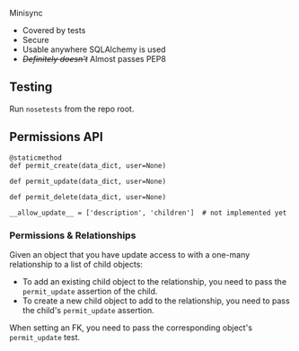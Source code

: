 Minisync

* Covered by tests
* Secure
* Usable anywhere SQLAlchemy is used
* ~~*Definitely doesn't*~~ Almost passes PEP8

## Testing

Run `nosetests` from the repo root.

## Permissions API

```
@staticmethod
def permit_create(data_dict, user=None)

def permit_update(data_dict, user=None)

def permit_delete(data_dict, user=None)

__allow_update__ = ['description', 'children']  # not implemented yet
```

### Permissions & Relationships

Given an object that you have update access to with a one-many relationship to a list of child objects:

* To add an existing child object to the relationship, you need to pass the `permit_update` assertion of the child.
* To create a new child object to add to the relationship, you need to pass the child's `permit_update` assertion.

When setting an FK, you need to pass the corresponding object's `permit_update` test.
